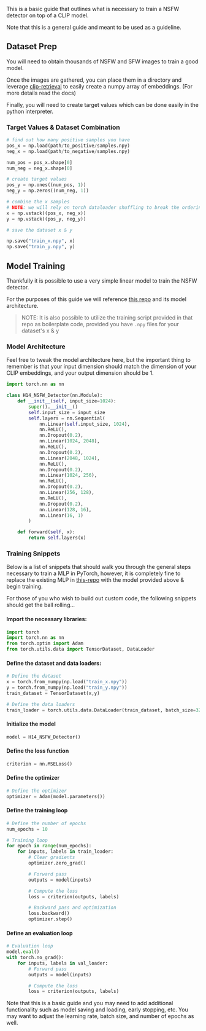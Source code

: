 This is a basic guide that outlines what is necessary to train a NSFW detector
on top of a CLIP model.

Note that this is a general guide and meant to be used as a guideline.


## Dataset Prep
You will need to obtain thousands of NSFW and SFW images to train a good model.

Once the images are gathered, you can place them in a directory and leverage
[clip-retrieval](https://github.com/rom1504/clip-retrieval#clip-inference)
to easily create a numpy array of embeddings. (For more details read the docs)

Finally, you will need to create target values which can be done easily in the
python interpreter.

### Target Values & Dataset Combination

```python
# find out how many positive samples you have
pos_x = np.load(path/to_positive/samples.npy)
neg_x = np.load(path/to_negative/samples.npy)

num_pos = pos_x.shape[0]
num_neg = neg_x.shape[0]

# create target values
pos_y = np.ones((num_pos, 1))
neg_y = np.zeros((num_neg, 1))

# combine the x samples
# NOTE: we will rely on torch dataloader shuffling to break the ordering here
x = np.vstack((pos_x, neg_x))
y = np.vstack((pos_y, neg_y))

# save the dataset x & y

np.save("train_x.npy", x)
np.save("train_y.npy", y)
```

## Model Training

Thankfully it is possible to use a very simple linear model to train the NSFW
detector.

For the purposes of this guide we will reference [this repo](https://github.com/christophschuhmann/improved-aesthetic-predictor)
and its model architecture.

> NOTE: It is also possible to utilize the training script provided in that repo
> as boilerplate code, provided you have `.npy` files for your dataset's x & y

### Model Architecture

Feel free to tweak the model architecture here, but the important thing to
remember is that your input dimension should match the dimension of your CLIP
embeddings, and your output dimension should be 1.

```python
import torch.nn as nn

class H14_NSFW_Detector(nn.Module):
    def __init__(self, input_size=1024):
        super().__init__()
        self.input_size = input_size
        self.layers = nn.Sequential(
            nn.Linear(self.input_size, 1024),
            nn.ReLU(),
            nn.Dropout(0.2),
            nn.Linear(1024, 2048),
            nn.ReLU(),
            nn.Dropout(0.2),
            nn.Linear(2048, 1024),
            nn.ReLU(),
            nn.Dropout(0.2),
            nn.Linear(1024, 256),
            nn.ReLU(),
            nn.Dropout(0.2),
            nn.Linear(256, 128),
            nn.ReLU(),
            nn.Dropout(0.2),
            nn.Linear(128, 16),
            nn.Linear(16, 1)
        )

    def forward(self, x):
        return self.layers(x)
```

### Training Snippets

Below is a list of snippets that should walk you through the general steps
necessary to train a MLP in PyTorch, however, it is completely fine to replace
the existing MLP in [this-repo](https://github.com/christophschuhmann/improved-aesthetic-predictor)
with the model provided above & begin training.

For those of you who wish to build out custom code, the following snippets should
get the ball rolling...

#### Import the necessary libraries:

```python
import torch
import torch.nn as nn
from torch.optim import Adam
from torch.utils.data import TensorDataset, DataLoader
```

#### Define the dataset and data loaders:

```python
# Define the dataset
x = torch.from_numpy(np.load("train_x.npy"))
y = torch.from_numpy(np.load("train_y.npy"))
train_dataset = TensorDataset(x,y)

# Define the data loaders
train_loader = torch.utils.data.DataLoader(train_dataset, batch_size=32, shuffle=True)
```

#### Initialize the model
```python
model = H14_NSFW_Detector()
```

#### Define the loss function
```python
criterion = nn.MSELoss()
```

#### Define the optimizer
```python
# Define the optimizer
optimizer = Adam(model.parameters())
```

#### Define the training loop
```python
# Define the number of epochs
num_epochs = 10

# Training loop
for epoch in range(num_epochs):
    for inputs, labels in train_loader:
        # Clear gradients
        optimizer.zero_grad()

        # Forward pass
        outputs = model(inputs)

        # Compute the loss
        loss = criterion(outputs, labels)

        # Backward pass and optimization
        loss.backward()
        optimizer.step()
```

#### Define an evaluation loop
```python
# Evaluation loop
model.eval()
with torch.no_grad():
    for inputs, labels in val_loader:
        # Forward pass
        outputs = model(inputs)

        # Compute the loss
        loss = criterion(outputs, labels)
```

Note that this is a basic guide and you may need to add additional functionality
such as model saving and loading, early stopping, etc.
You may want to adjust the learning rate, 
batch size, and number of epochs as well.

